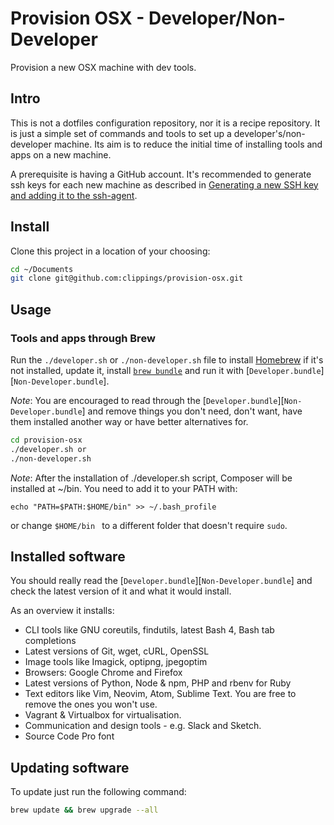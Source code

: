 # Provision OSX - Developer/Non-Developer

Provision a new OSX machine with dev tools.

## Intro

This is not a dotfiles configuration repository, nor it is a recipe repository. It is just a simple set of commands and tools to set up a developer's/non-developer machine. Its aim is to reduce the initial time of installing tools and apps on a new machine.

A prerequisite is having a GitHub account. It's recommended to generate ssh keys for each new machine as described in [Generating a new SSH key and adding it to the ssh-agent](https://help.github.com/articles/generating-a-new-ssh-key-and-adding-it-to-the-ssh-agent/).

## Install

Clone this project in a location of your choosing:

``` bash
cd ~/Documents
git clone git@github.com:clippings/provision-osx.git
```

## Usage

### Tools and apps through Brew

Run the `./developer.sh` or `./non-developer.sh` file to install [Homebrew](http://brew.sh/) if it's not installed, update it, install [`brew bundle`](https://github.com/Homebrew/homebrew-bundle) and run it with [`Developer.bundle`][`Non-Developer.bundle`].

*Note*: You are encouraged to read through the [`Developer.bundle`][`Non-Developer.bundle`] and remove things you don't need, don't want, have them installed another way or have better alternatives for.

``` bash
cd provision-osx
./developer.sh or
./non-developer.sh
```
*Note*: After the installation of ./developer.sh script, Composer will be installed at ~/bin. You need to add it to your PATH with:

`echo "PATH=$PATH:$HOME/bin" >> ~/.bash_profile` 

or change `$HOME/bin ` to a different folder that doesn't require `sudo`.

## Installed software

You should really read the [`Developer.bundle`][`Non-Developer.bundle`] and check the latest version of it and what it would install.

As an overview it installs:

- CLI tools like GNU coreutils, findutils, latest Bash 4, Bash tab completions
- Latest versions of Git, wget, cURL, OpenSSL
- Image tools like Imagick, optipng, jpegoptim
- Browsers: Google Chrome and Firefox
- Latest versions of Python, Node & npm, PHP and rbenv for Ruby
- Text editors like Vim, Neovim, Atom, Sublime Text. You are free to remove the ones you won't use.
- Vagrant & Virtualbox for virtualisation.
- Communication and design tools - e.g. Slack and Sketch.
- Source Code Pro font


## Updating software

 To update just run the following command:

 ``` bash
 brew update && brew upgrade --all
 ```
